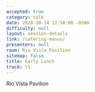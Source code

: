 ```yaml
---
accepted: true
category: talk
date: 2020-10-14 12:50:00 -0500
difficulty: null
layout: session-details
link: /catering-menus/
presenters: null
room: Rio Vista Pavilion
sitemap: false
title: Early Lunch
track: t1
---
```


Rio Vista Pavilion
